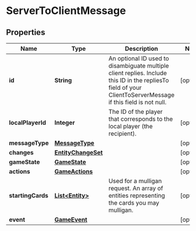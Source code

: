 
# ServerToClientMessage

## Properties
Name | Type | Description | Notes
------------ | ------------- | ------------- | -------------
**id** | **String** | An optional ID used to disambiguate multiple client replies. Include this ID in the repliesTo field of your ClientToServerMessage if this field is not null.  |  [optional]
**localPlayerId** | **Integer** | The ID of the player that corresponds to the local player (the recipient).  |  [optional]
**messageType** | [**MessageType**](MessageType.md) |  |  [optional]
**changes** | [**EntityChangeSet**](EntityChangeSet.md) |  |  [optional]
**gameState** | [**GameState**](GameState.md) |  |  [optional]
**actions** | [**GameActions**](GameActions.md) |  |  [optional]
**startingCards** | [**List&lt;Entity&gt;**](Entity.md) | Used for a mulligan request. An array of entities representing the cards you may mulligan.  |  [optional]
**event** | [**GameEvent**](GameEvent.md) |  |  [optional]



